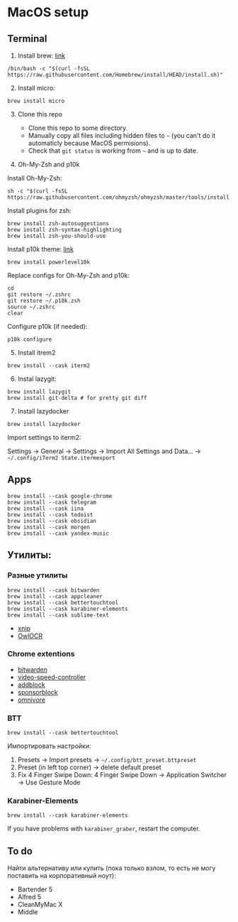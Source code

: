# MacOS setup

## Terminal

1. Install brew: [link](https://brew.sh/)

```
/bin/bash -c "$(curl -fsSL https://raw.githubusercontent.com/Homebrew/install/HEAD/install.sh)"
```

2. Install micro:

```
brew install micro
```

3. Clone this repo
   - Clone this repo to some directory.
   - Manually copy all files including hidden files to `~` (you can't do it automaticly because MacOS permisions).
   - Check that `git status` is working from `~` and is up to date.

4. Oh-My-Zsh and p10k

Install Oh-My-Zsh:

```
sh -c "$(curl -fsSL https://raw.githubusercontent.com/ohmyzsh/ohmyzsh/master/tools/install.sh)"
```

Install plugins for zsh:

```
brew install zsh-autosuggestions
brew install zsh-syntax-highlighting
brew install zsh-you-should-use
```

Install p10k theme: [link](https://github.com/romkatv/powerlevel10k)

```
brew install powerlevel10k
```

Replace configs for Oh-My-Zsh and p10k:

```
cd
git restore ~/.zshrc
git restore ~/.p10k.zsh
source ~/.zshrc
clear
```

Configure p10k (if needed):

```
p10k configure
```

5. Install itrem2

```
brew install --cask iterm2
```

6. Instal lazygit:

```
brew install lazygit
brew install git-delta # for pretty git diff
```

7. Install lazydocker

```
brew install lazydocker
```

Import settings to iterm2:

Settings -> General -> Settings -> Import All Settings and Data... -> `~/.config/iTerm2 State.itermexport`

## Apps

```
brew install --cask google-chrome
brew install --cask telegram
brew install --cask iina
brew install --cask todoist
brew install --cask obsidian
brew install --cask morgen
brew install --cask yandex-music
```

## Утилиты:

### Разные утилиты

```
brew install --cask bitwarden
brew install --cask appcleaner
brew install --cask bettertouchtool
brew install --cask karabiner-elements
brew install --cask sublime-text
```

- [xnip](https://xnipapp.com/)
- [OwlOCR](https://www.owlocr.com/)

### Chrome extentions

- [bitwarden](https://chromewebstore.google.com/detail/bitwarden-password-manage/nngceckbapebfimnlniiiahkandclblb)
- [video-speed-controller](https://chromewebstore.google.com/detail/video-speed-controller/nffaoalbilbmmfgbnbgppjihopabppdk)
- [addblock](https://chromewebstore.google.com/detail/adblock-%E2%80%94-block-ads-acros/gighmmpiobklfepjocnamgkkbiglidom)
- [sponsorblock](https://chromewebstore.google.com/detail/sponsorblock-for-youtube/mnjggcdmjocbbbhaepdhchncahnbgone?hl=en)
- [omnivore](https://chromewebstore.google.com/detail/omnivore/blkggjdmcfjdbmmmlfcpplkchpeaiiab)

### BTT

```
brew install --cask bettertouchtool
```

Импортировать настройки:
1. Presets -> Import presets -> `~/.config/btt_preset.bttpreset`
2. Preset (in left top corner) -> delete default preset
3. Fix 4 Finger Swipe Down: 4 Finger Swipe Down -> Application Switcher -> Use Gesture Mode

### Karabiner-Elements

```
brew install --cask karabiner-elements
```

If you have problems with `karabiner_graber`, restart the computer.

## To do

Найти альтернативу или купить (пока только взлом, то есть не могу поставить на корпоративный ноут):
- Bartender 5
- Alfred 5
- CleanMyMac X
- Middle
